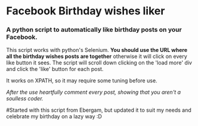 # Facebook Birthday wishes liker
### A python script to automatically like birthday posts on your Facebook.

This script works with python's Selenium. **You should use the URL where all the birthday wishes posts are together** otherwise it will click on every like button it sees. 
The script will scroll down clicking on the 'load more' div and click the 'like' button for each post.

It works on XPATH, so it may require some tuning before use.

*After the use heartfully comment every post, showing that you aren't a soulless coder.*



#Started with this script from Ebergam, but updated it to suit my needs and celebrate my birthday on a lazy way :D 
